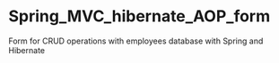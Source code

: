 # Spring_MVC_hibernate_AOP_form
Form for CRUD operations with employees database with Spring and Hibernate
